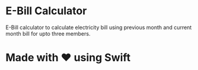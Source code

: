# E-Bill Calculator
E-Bill calculator to calculate electricity bill using previous month and current month bill for upto three members.


# Made with ❤️ using Swift
